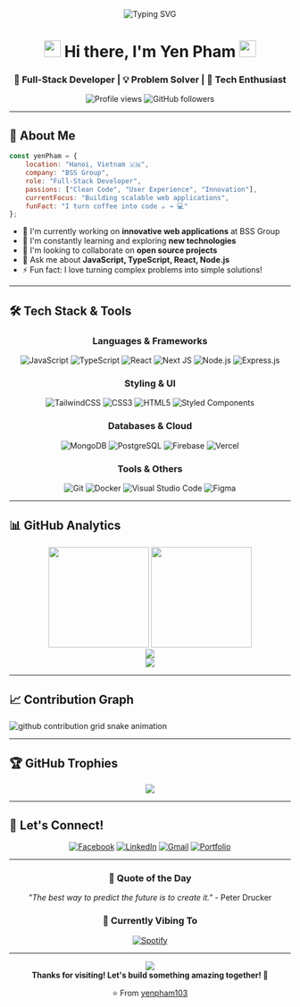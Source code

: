 <div align="center">
  <img src="https://readme-typing-svg.demolab.com/?font=Fira+Code&size=32&duration=2800&pause=2000&color=58A6FF&center=true&vCenter=true&width=600&lines=Hello!+I'm+Yen+Pham+👋;Full-Stack+Developer+💻;Building+Amazing+Web+Apps+🚀;Welcome+to+my+GitHub!+✨" alt="Typing SVG" />
</div>

<h1 align="center">
  <img src="https://media.giphy.com/media/hvRJCLFzcasrR4ia7z/giphy.gif" width="30"> 
  Hi there, I'm <strong>Yen Pham</strong>
  <img src="https://media.giphy.com/media/hvRJCLFzcasrR4ia7z/giphy.gif" width="30">
</h1>

<h3 align="center">🚀 Full-Stack Developer | 💡 Problem Solver | 🌟 Tech Enthusiast</h3>

<div align="center">
  <img src="https://komarev.com/ghpvc/?username=yenpham103&label=Profile%20views&color=0e75b6&style=flat" alt="Profile views" />
  <img src="https://img.shields.io/github/followers/yenpham103?label=Followers&style=social" alt="GitHub followers" />
</div>

---

## 🎯 About Me

```javascript
const yenPham = {
    location: "Hanoi, Vietnam 🇻🇳",
    company: "BSS Group",
    role: "Full-Stack Developer",
    passions: ["Clean Code", "User Experience", "Innovation"],
    currentFocus: "Building scalable web applications",
    funFact: "I turn coffee into code ☕ → 💻"
};
```

- 🔭 I'm currently working on **innovative web applications** at BSS Group
- 🌱 I'm constantly learning and exploring **new technologies**
- 👯 I'm looking to collaborate on **open source projects**
- 💬 Ask me about **JavaScript, TypeScript, React, Node.js**
- ⚡ Fun fact: I love turning complex problems into simple solutions!

---

## 🛠️ Tech Stack & Tools

<div align="center">

### Languages & Frameworks
![JavaScript](https://img.shields.io/badge/javascript-%23323330.svg?style=for-the-badge&logo=javascript&logoColor=%23F7DF1E)
![TypeScript](https://img.shields.io/badge/typescript-%23007ACC.svg?style=for-the-badge&logo=typescript&logoColor=white)
![React](https://img.shields.io/badge/react-%2320232a.svg?style=for-the-badge&logo=react&logoColor=%2361DAFB)
![Next JS](https://img.shields.io/badge/Next-black?style=for-the-badge&logo=next.js&logoColor=white)
![Node.js](https://img.shields.io/badge/node.js-6DA55F?style=for-the-badge&logo=node.js&logoColor=white)
![Express.js](https://img.shields.io/badge/express.js-%23404d59.svg?style=for-the-badge&logo=express&logoColor=%2361DAFB)

### Styling & UI
![TailwindCSS](https://img.shields.io/badge/tailwindcss-%2338B2AC.svg?style=for-the-badge&logo=tailwind-css&logoColor=white)
![CSS3](https://img.shields.io/badge/css3-%231572B6.svg?style=for-the-badge&logo=css3&logoColor=white)
![HTML5](https://img.shields.io/badge/html5-%23E34F26.svg?style=for-the-badge&logo=html5&logoColor=white)
![Styled Components](https://img.shields.io/badge/styled--components-DB7093?style=for-the-badge&logo=styled-components&logoColor=white)

### Databases & Cloud
![MongoDB](https://img.shields.io/badge/MongoDB-%234ea94b.svg?style=for-the-badge&logo=mongodb&logoColor=white)
![PostgreSQL](https://img.shields.io/badge/postgresql-%23316192.svg?style=for-the-badge&logo=postgresql&logoColor=white)
![Firebase](https://img.shields.io/badge/Firebase-039BE5?style=for-the-badge&logo=Firebase&logoColor=white)
![Vercel](https://img.shields.io/badge/vercel-%23000000.svg?style=for-the-badge&logo=vercel&logoColor=white)

### Tools & Others
![Git](https://img.shields.io/badge/git-%23F05033.svg?style=for-the-badge&logo=git&logoColor=white)
![Docker](https://img.shields.io/badge/docker-%230db7ed.svg?style=for-the-badge&logo=docker&logoColor=white)
![Visual Studio Code](https://img.shields.io/badge/Visual%20Studio%20Code-0078d4.svg?style=for-the-badge&logo=visual-studio-code&logoColor=white)
![Figma](https://img.shields.io/badge/figma-%23F24E1E.svg?style=for-the-badge&logo=figma&logoColor=white)

</div>

---

## 📊 GitHub Analytics

<div align="center">
  <img height="180em" src="https://github-readme-stats.vercel.app/api?username=yenpham103&show_icons=true&theme=tokyonight&hide_border=true&count_private=true&include_all_commits=true" />
  <img height="180em" src="https://github-readme-stats.vercel.app/api/top-langs/?username=yenpham103&layout=compact&theme=tokyonight&hide_border=true&langs_count=8" />
</div>

<div align="center">
  <img src="https://github-readme-streak-stats.herokuapp.com/?user=yenpham103&theme=tokyonight&hide_border=true" />
</div>

<div align="center">
  <img src="https://github-readme-activity-graph.vercel.app/graph?username=yenpham103&theme=tokyo-night&hide_border=true&area=true" />
</div>



---

## 📈 Contribution Graph

<picture>
  <source media="(prefers-color-scheme: dark)" srcset="https://raw.githubusercontent.com/yenpham103/yenpham103/output/github-contribution-grid-snake-dark.svg">
  <source media="(prefers-color-scheme: light)" srcset="https://raw.githubusercontent.com/yenpham103/yenpham103/output/github-contribution-grid-snake.svg">
  <img alt="github contribution grid snake animation" src="https://raw.githubusercontent.com/yenpham103/yenpham103/output/github-contribution-grid-snake.svg">
</picture>

---

## 🏆 GitHub Trophies

<div align="center">
  <img src="https://github-profile-trophy.vercel.app/?username=yenpham103&theme=tokyonight&no-frame=true&no-bg=false&margin-w=4&row=1" />
</div>

---

## 🤝 Let's Connect!

<div align="center">
  
[![Facebook](https://img.shields.io/badge/Facebook-%231877F2.svg?style=for-the-badge&logo=Facebook&logoColor=white)](https://www.facebook.com/nosgar.1003/)
[![LinkedIn](https://img.shields.io/badge/linkedin-%230077B5.svg?style=for-the-badge&logo=linkedin&logoColor=white)](https://linkedin.com/in/yenpham103)
[![Gmail](https://img.shields.io/badge/Gmail-D14836?style=for-the-badge&logo=gmail&logoColor=white)](mailto:yenpham.dev@gmail.com)
[![Portfolio](https://img.shields.io/badge/Portfolio-%23000000.svg?style=for-the-badge&logo=firefox&logoColor=#FF7139)](https://yenpham-portfolio.vercel.app)

</div>

---

<div align="center">
  
### 💭 Quote of the Day
*"The best way to predict the future is to create it."* - Peter Drucker

### 🎵 Currently Vibing To
[![Spotify](https://spotify-github-profile.vercel.app/api/spotify)](https://open.spotify.com/user/31qv3rkzp2xwn3hmhkb6xj5zztaq)

</div>

---

<div align="center">
  <img src="https://capsule-render.vercel.app/api?type=waving&color=gradient&height=100&section=footer" />
</div>

<div align="center">
  <b>Thanks for visiting! Let's build something amazing together! 🚀</b>
  
  ⭐ From [yenpham103](https://github.com/yenpham103)
</div>
